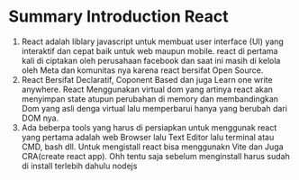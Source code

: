 # Summary Introduction React
1. React adalah liblary javascript untuk membuat user interface (UI) yang interaktif dan cepat baik untuk web maupun mobile. react di pertama kali di ciptakan oleh perusahaan facebook dan saat ini masih di kelola oleh Meta dan komunitas nya karena react bersifat Open Source.
2. React Bersifat Declaratif, Coponent Based dan juga Learn one write anywhere. React Menggunakan virtual dom yang artinya react akan menyimpan state atupun perubahan di memory dan membandingkan Dom yang asli denga virtual lalu memperbarui hanya yang berubah dari DOM nya.
3. Ada beberpa tools yang harus di persiapkan untuk menggunak react yang pertama adalah web Browser lalu Text Editor lalu terminal atau CMD, bash dll. Untuk mengistall react bisa menggunakn Vite dan Juga CRA(create react app). Ohh tentu saja sebelum menginstall harus sudah di install terlebih dahulu nodejs
